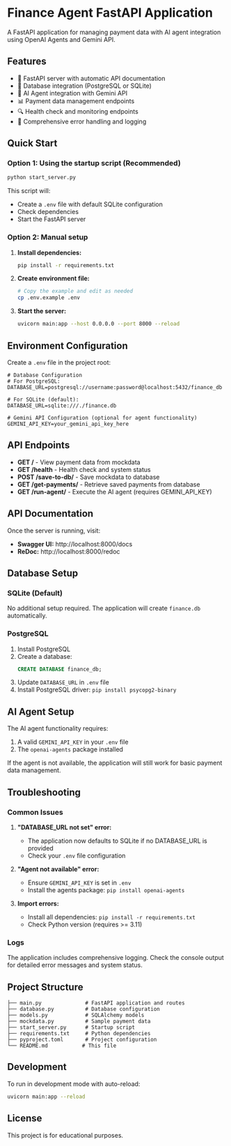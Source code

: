 # Finance Agent FastAPI Application

A FastAPI application for managing payment data with AI agent integration using OpenAI Agents and Gemini API.

## Features

- 🚀 FastAPI server with automatic API documentation
- 💾 Database integration (PostgreSQL or SQLite)
- 🤖 AI Agent integration with Gemini API
- 📊 Payment data management endpoints
- 🔍 Health check and monitoring endpoints
- 📝 Comprehensive error handling and logging

## Quick Start

### Option 1: Using the startup script (Recommended)

```bash
python start_server.py
```

This script will:
- Create a `.env` file with default SQLite configuration
- Check dependencies
- Start the FastAPI server

### Option 2: Manual setup

1. **Install dependencies:**
   ```bash
   pip install -r requirements.txt
   ```

2. **Create environment file:**
   ```bash
   # Copy the example and edit as needed
   cp .env.example .env
   ```

3. **Start the server:**
   ```bash
   uvicorn main:app --host 0.0.0.0 --port 8000 --reload
   ```

## Environment Configuration

Create a `.env` file in the project root:

```env
# Database Configuration
# For PostgreSQL:
DATABASE_URL=postgresql://username:password@localhost:5432/finance_db

# For SQLite (default):
DATABASE_URL=sqlite:///./finance.db

# Gemini API Configuration (optional for agent functionality)
GEMINI_API_KEY=your_gemini_api_key_here
```

## API Endpoints

- **GET /** - View payment data from mockdata
- **GET /health** - Health check and system status
- **POST /save-to-db/** - Save mockdata to database
- **GET /get-payments/** - Retrieve saved payments from database
- **GET /run-agent/** - Execute the AI agent (requires GEMINI_API_KEY)

## API Documentation

Once the server is running, visit:
- **Swagger UI:** http://localhost:8000/docs
- **ReDoc:** http://localhost:8000/redoc

## Database Setup

### SQLite (Default)
No additional setup required. The application will create `finance.db` automatically.

### PostgreSQL
1. Install PostgreSQL
2. Create a database:
   ```sql
   CREATE DATABASE finance_db;
   ```
3. Update `DATABASE_URL` in `.env` file
4. Install PostgreSQL driver: `pip install psycopg2-binary`

## AI Agent Setup

The AI agent functionality requires:
1. A valid `GEMINI_API_KEY` in your `.env` file
2. The `openai-agents` package installed

If the agent is not available, the application will still work for basic payment data management.

## Troubleshooting

### Common Issues

1. **"DATABASE_URL not set" error:**
   - The application now defaults to SQLite if no DATABASE_URL is provided
   - Check your `.env` file configuration

2. **"Agent not available" error:**
   - Ensure `GEMINI_API_KEY` is set in `.env`
   - Install the agents package: `pip install openai-agents`

3. **Import errors:**
   - Install all dependencies: `pip install -r requirements.txt`
   - Check Python version (requires >= 3.11)

### Logs

The application includes comprehensive logging. Check the console output for detailed error messages and system status.

## Project Structure

```
├── main.py              # FastAPI application and routes
├── database.py          # Database configuration
├── models.py            # SQLAlchemy models
├── mockdata.py          # Sample payment data
├── start_server.py      # Startup script
├── requirements.txt     # Python dependencies
├── pyproject.toml       # Project configuration
└── README.md           # This file
```

## Development

To run in development mode with auto-reload:
```bash
uvicorn main:app --reload
```

## License

This project is for educational purposes.
